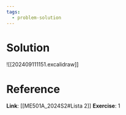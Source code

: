 ```yaml
---
tags:
  - problem-solution
---
```

# Solution
![[202409111151.excalidraw]]

# Reference
**Link**: [[ME501A_2024S2#Lista 2]]
**Exercise**: 1